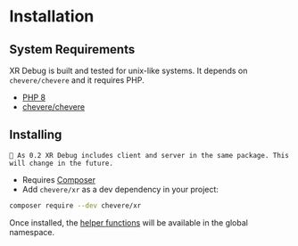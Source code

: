 # Installation

## System Requirements

XR Debug is built and tested for unix-like systems. It depends on `chevere/chevere` and it requires PHP.

* [PHP 8](https://www.php.net/releases/8.0)
* [chevere/chevere](https://github.com/chevere/chevere)

## Installing

`🚧 As 0.2 XR Debug includes client and server in the same package. This will change in the future.`

* Requires [Composer](https://getcomposer.org/)
* Add `chevere/xr` as a dev dependency in your project:

```sh
composer require --dev chevere/xr
```

Once installed, the [helper functions](../helpers/README.md) will be available in the global namespace.
